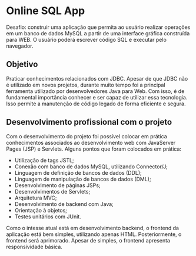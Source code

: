 # Online SQL App

Desafio: construir uma aplicação que permita ao usuário realizar operações em um banco de dados MySQL a partir de uma interface gráfica construída para WEB. O usuário poderá escrever código SQL e executar pelo navegador.

## Objetivo

Praticar conhecimentos relacionados com JDBC. Apesar de que JDBC não é utilizado em novos projetos, durante muito tempo foi a principal ferramenta utilizado por desenvolvedores Java para Web. Com isso, é de fundamental importância conhecer e ser capaz de utilizar essa tecnologia. Isso permite a manutenção de código legado de forma eficiente e segura.

## Desenvolvimento profissional com o projeto

Com o desenvolvimento do projeto foi possível colocar em prática conhecimentos associados ao desenvolvimento web com JavaServer Pages (JSP) e Servlets. Alguns pontos que foram colocados em prática:

- Utilização de tags JSTL;
- Conexão com banco de dados MySQL, utilizando Connector/J;
- Linguagem de definição de bancos de dados (DDL);
- Linguagem de manipulação de bancos de dados (DML);
- Desenvolvimento de páginas JSPs;
- Desenvolvimentos de Servlets;
- Arquitetura MVC;
- Desenvolvimento de backend com Java;
- Orientação à objetos;
- Testes unitários com JUnit.

Como o intesse atual está em desenvolvimento backend, o frontend da aplicação está bem simples, utilizando apenas HTML. Posteriormente, o frontend será aprimorado. Apesar de simples, o frontend apresenta responsividade básica.
